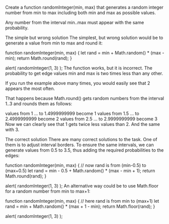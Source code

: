 Create a function randomInteger(min, max) that generates a random integer number from min to max including both min and max as possible values.

Any number from the interval min..max must appear with the same probability.

The simple but wrong solution
The simplest, but wrong solution would be to generate a value from min to max and round it:

function randomInteger(min, max) {
  let rand = min + Math.random() * (max - min);
  return Math.round(rand);
}

alert( randomInteger(1, 3) );
The function works, but it is incorrect. The probability to get edge values min and max is two times less than any other.

If you run the example above many times, you would easily see that 2 appears the most often.

That happens because Math.round() gets random numbers from the interval 1..3 and rounds them as follows:

values from 1    ... to 1.4999999999  become 1
values from 1.5  ... to 2.4999999999  become 2
values from 2.5  ... to 2.9999999999  become 3
Now we can clearly see that 1 gets twice less values than 2. And the same with 3.

The correct solution
There are many correct solutions to the task. One of them is to adjust interval borders. To ensure the same intervals, we can generate values from 0.5 to 3.5, thus adding the required probabilities to the edges:

function randomInteger(min, max) {
  // now rand is from  (min-0.5) to (max+0.5)
  let rand = min - 0.5 + Math.random() * (max - min + 1);
  return Math.round(rand);
}

alert( randomInteger(1, 3) );
An alternative way could be to use Math.floor for a random number from min to max+1:

function randomInteger(min, max) {
  // here rand is from min to (max+1)
  let rand = min + Math.random() * (max + 1 - min);
  return Math.floor(rand);
}

alert( randomInteger(1, 3) );